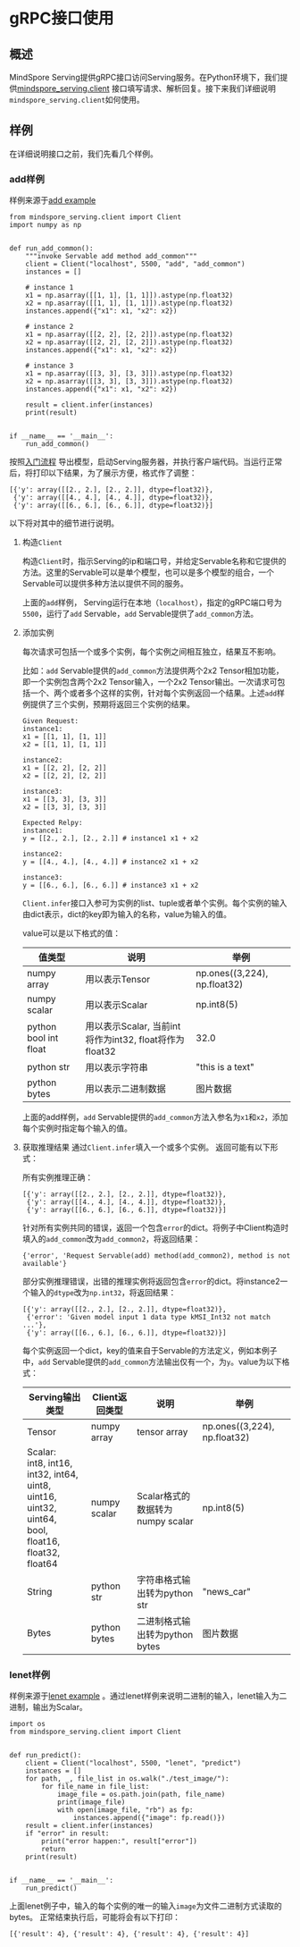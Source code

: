 # gRPC接口使用

## 概述
MindSpore Serving提供gRPC接口访问Serving服务。在Python环境下，我们提供[mindspore_serving.client](../mindspore_serving/client/python/client.py) 接口填写请求、解析回复。接下来我们详细说明`mindspore_serving.client`如何使用。

## 样例
在详细说明接口之前，我们先看几个样例。

### add样例
样例来源于[add example](../mindspore_serving/example/add/client.py)
```
from mindspore_serving.client import Client
import numpy as np


def run_add_common():
    """invoke Servable add method add_common"""
    client = Client("localhost", 5500, "add", "add_common")
    instances = []

    # instance 1
    x1 = np.asarray([[1, 1], [1, 1]]).astype(np.float32)
    x2 = np.asarray([[1, 1], [1, 1]]).astype(np.float32)
    instances.append({"x1": x1, "x2": x2})

    # instance 2
    x1 = np.asarray([[2, 2], [2, 2]]).astype(np.float32)
    x2 = np.asarray([[2, 2], [2, 2]]).astype(np.float32)
    instances.append({"x1": x1, "x2": x2})

    # instance 3
    x1 = np.asarray([[3, 3], [3, 3]]).astype(np.float32)
    x2 = np.asarray([[3, 3], [3, 3]]).astype(np.float32)
    instances.append({"x1": x1, "x2": x2})

    result = client.infer(instances)
    print(result)


if __name__ == '__main__':
    run_add_common()
```
按照[入门流程](../README_CN.md/#%E5%BF%AB%E9%80%9F%E5%85%A5%E9%97%A8) 导出模型，启动Serving服务器，并执行客户端代码。当运行正常后，将打印以下结果，为了展示方便，格式作了调整：
```
[{'y': array([[2., 2.], [2., 2.]], dtype=float32)},
 {'y': array([[4., 4.], [4., 4.]], dtype=float32)},
 {'y': array([[6., 6.], [6., 6.]], dtype=float32)}]
```

以下将对其中的细节进行说明。
1. 构造`Client`

    构造`Client`时，指示Serving的ip和端口号，并给定Servable名称和它提供的方法。这里的Servable可以是单个模型，也可以是多个模型的组合，一个Servable可以提供多种方法以提供不同的服务。

    上面的`add`样例， Serving运行在本地（`localhost`），指定的gRPC端口号为`5500`，运行了`add` Servable，`add` Servable提供了`add_common`方法。

2. 添加实例

   每次请求可包括一个或多个实例，每个实例之间相互独立，结果互不影响。

   比如：`add` Servable提供的`add_common`方法提供两个2x2 Tensor相加功能，即一个实例包含两个2x2 Tensor输入，一个2x2 Tensor输出。一次请求可包括一个、两个或者多个这样的实例，针对每个实例返回一个结果。上述`add`样例提供了三个实例，预期将返回三个实例的结果。
    ```
    Given Request:
    instance1:
    x1 = [[1, 1], [1, 1]]
    x2 = [[1, 1], [1, 1]]

    instance2:
    x1 = [[2, 2], [2, 2]]
    x2 = [[2, 2], [2, 2]]

    instance3:
    x1 = [[3, 3], [3, 3]]
    x2 = [[3, 3], [3, 3]]

    Expected Relpy:
    instance1:
    y = [[2., 2.], [2., 2.]] # instance1 x1 + x2

    instance2:
    y = [[4., 4.], [4., 4.]] # instance2 x1 + x2

    instance3:
    y = [[6., 6.], [6., 6.]] # instance3 x1 + x2
    ```

   `Client.infer`接口入参可为实例的list、tuple或者单个实例。每个实例的输入由dict表示，dict的key即为输入的名称，value为输入的值。
   
   value可以是以下格式的值：

    |  值类型   | 说明  |  举例  |
    |  ----  | ----  |  ---- |
    | numpy array  | 用以表示Tensor | np.ones((3,224), np.float32) |
    | numpy scalar | 用以表示Scalar | np.int8(5)  |
    | python bool int float | 用以表示Scalar, 当前int将作为int32, float将作为float32 | 32.0  |
    | python str | 用以表示字符串 | "this is a text"  |
    | python bytes | 用以表示二进制数据 | 图片数据  |
    
    上面的add样例，`add` Servable提供的`add_common`方法入参名为`x1`和`x2`，添加每个实例时指定每个输入的值。

3. 获取推理结果
    通过`Client.infer`填入一个或多个实例。
    返回可能有以下形式：
    
    所有实例推理正确：

    ```
    [{'y': array([[2., 2.], [2., 2.]], dtype=float32)},
     {'y': array([[4., 4.], [4., 4.]], dtype=float32)},
     {'y': array([[6., 6.], [6., 6.]], dtype=float32)}]
    ```

    针对所有实例共同的错误，返回一个包含`error`的dict。将例子中Client构造时填入的`add_common`改为`add_common2`，将返回结果：

    ```
    {'error', 'Request Servable(add) method(add_common2), method is not available'}
    ```

    部分实例推理错误，出错的推理实例将返回包含`error`的dict。将instance2一个输入的`dtype`改为`np.int32`，将返回结果：

    ```
    [{'y': array([[2., 2.], [2., 2.]], dtype=float32)},
     {'error': 'Given model input 1 data type kMSI_Int32 not match ...'},
     {'y': array([[6., 6.], [6., 6.]], dtype=float32)}]
    ```
    每个实例返回一个dict，key的值来自于Servable的方法定义，例如本例子中，`add` Servable提供的`add_common`方法输出仅有一个，为`y`。value为以下格式：

    |  Serving输出类型 | Client返回类型   | 说明  |  举例  |
    |  ----  | ----  |  ---- | ---- |
    | Tensor | numpy array | tensor array | np.ones((3,224), np.float32) |
    | Scalar: <br>int8, int16, int32, int64, <br>uint8, uint16, uint32, uint64, <br>bool, float16, float32, float64 | numpy scalar | Scalar格式的数据转为numpy scalar | np.int8(5)  |
    | String | python str | 字符串格式输出转为python str | "news_car"  |
    | Bytes | python bytes | 二进制格式输出转为python bytes | 图片数据  |


### lenet样例
样例来源于[lenet example](../mindspore_serving/example/lenet/client.py) 。通过lenet样例来说明二进制的输入，lenet输入为二进制，输出为Scalar。
```
import os
from mindspore_serving.client import Client


def run_predict():
    client = Client("localhost", 5500, "lenet", "predict")
    instances = []
    for path, _, file_list in os.walk("./test_image/"):
        for file_name in file_list:
            image_file = os.path.join(path, file_name)
            print(image_file)
            with open(image_file, "rb") as fp:
                instances.append({"image": fp.read()})
    result = client.infer(instances)
    if "error" in result:
        print("error happen:", result["error"])
        return
    print(result)


if __name__ == '__main__':
    run_predict()
```
上面lenet例子中，输入的每个实例的唯一的输入`image`为文件二进制方式读取的bytes。
正常结束执行后，可能将会有以下打印：
```
[{'result': 4}, {'result': 4}, {'result': 4}, {'result': 4}]
```

